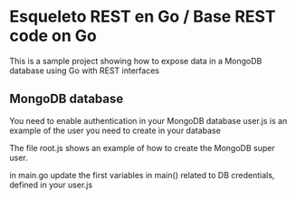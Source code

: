 # Esqueleto REST en Go / Base REST code on Go

This is a sample project showing how to expose data
in a MongoDB database using Go with REST interfaces

## MongoDB database

You need to enable authentication in your MongoDB database
user.js is an example of the user you need to create
in your database

The file root.js shows an example of how to create the
MongoDB super user.

in main.go update the first variables in main() related to
DB credentials, defined in your user.js
